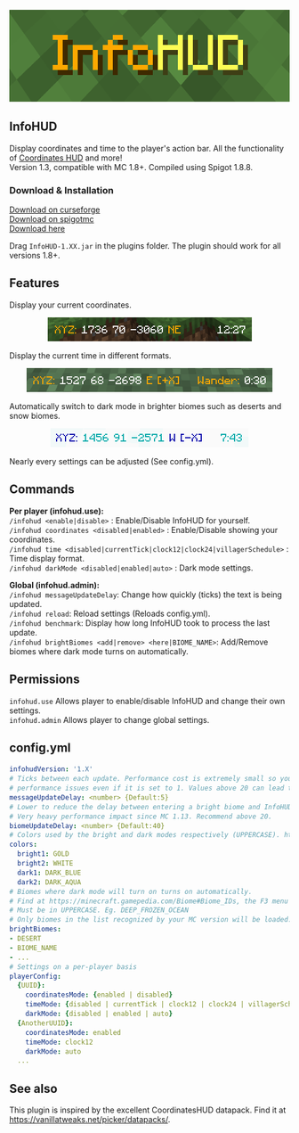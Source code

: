 <p align="center"><img src="/img/thumbnailRect.png"></p>

## InfoHUD
Display coordinates and time to the player's action bar. All the functionality of <a href="https://vanillatweaks.net/picker/datapacks/.">Coordinates HUD</a> and more! \
Version 1.3, compatible with MC 1.8+. Compiled using Spigot 1.8.8.

### Download & Installation

<a href="https://dev.bukkit.org/projects/infohud">Download on curseforge</a> \
<a href="https://www.spigotmc.org/resources/infohud.83844/">Download on spigotmc</a> \
<a href="https://github.com/RoverIsADog/InfoHUD/tree/master/releases">Download here</a>

Drag `InfoHUD-1.XX.jar` in the plugins folder. The plugin should work for all versions 1.8+.

## Features
Display your current coordinates.
<p align="center"><img src="/img/banner.png"></p>
Display the current time in different formats.
<p align="center"><img src="/img/villagerTime.png"></p>
Automatically switch to dark mode in brighter biomes such as deserts and snow biomes.
<p align="center"><img src="/img/darkMode.png"></p>
Nearly every settings can be adjusted (See config.yml).

## Commands
**Per player (infohud.use):**\
`/infohud <enable|disable>` : Enable/Disable InfoHUD for yourself.\
`/infohud coordinates <disabled|enabled>` : Enable/Disable showing your coordinates.\
`/infohud time <disabled|currentTick|clock12|clock24|villagerSchedule>` : Time display format. \
`/infohud darkMode <disabled|enabled|auto>` : Dark mode settings.

**Global (infohud.admin):**\
`/infohud messageUpdateDelay`: Change how quickly (ticks) the text is being updated.\
`/infohud reload`: Reload settings (Reloads config.yml).\
`/infohud benchmark`: Display how long InfoHUD took to process the last update.\
`/infohud brightBiomes <add|remove> <here|BIOME_NAME>`: Add/Remove biomes where dark mode turns on automatically.

## Permissions
`infohud.use` Allows player to enable/disable InfoHUD and change their own settings.\
`infohud.admin` Allows player to change global settings.

## config.yml
```yaml
infohudVersion: '1.X'
# Ticks between each update. Performance cost is extremely small so you are unlikely to run into any
# performance issues even if it is set to 1. Values above 20 can lead to the message fading.
messageUpdateDelay: <number> {Default:5}
# Lower to reduce the delay between entering a bright biome and InfoHUD changing colors. 
# Very heavy performance impact since MC 1.13. Recommend above 20.
biomeUpdateDelay: <number> {Default:40}
# Colors used by the bright and dark modes respectively (UPPERCASE). https://minecraft.gamepedia.com/Formatting_codes
colors:
  bright1: GOLD
  bright2: WHITE
  dark1: DARK_BLUE
  dark2: DARK_AQUA
# Biomes where dark mode will turn on turns on automatically.
# Find at https://minecraft.gamepedia.com/Biome#Biome_IDs, the F3 menu or use /infohud biome add
# Must be in UPPERCASE. Eg. DEEP_FROZEN_OCEAN
# Only biomes in the list recognized by your MC version will be loaded.
brightBiomes:
- DESERT
- BIOME_NAME
- ...
# Settings on a per-player basis
playerConfig:
  {UUID}:
    coordinatesMode: {enabled | disabled}
    timeMode: {disabled | currentTick | clock12 | clock24 | villagerSchedule}
    darkMode: {disabled | enabled | auto}
  {AnotherUUID}:
    coordinatesMode: enabled
    timeMode: clock12
    darkMode: auto
  ...
```

## See also
This plugin is inspired by the excellent CoordinatesHUD datapack. Find it at https://vanillatweaks.net/picker/datapacks/.